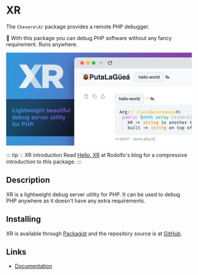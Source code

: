 # XR

The `Chevere\Xr` package provides a remote PHP debugger.

👏 With this package you can debug PHP software without any fancy requirement. Runs anywhere.

[![XR](../src/packages/xr/xr-social.jpg)](https://xr-docs.chevere.org/)

::: tip 💡 XR introduction
 Read [Hello, XR](https://rodolfo.is/2022/01/06/hello-xr/) at Rodolfo's blog for a compressive introduction to this package.
:::

## Description

XR is a lightweight debug server utility for PHP. It can be used to debug PHP anywhere as it doesn't have any extra requirements.

## Installing

XR is available through [Packagist](https://packagist.org/packages/chevere/xr) and the repository source is at [GitHub](https://github.com/chevere/xr).

## Links

* [Documentation](https://xr-docs.chevere.org/)
